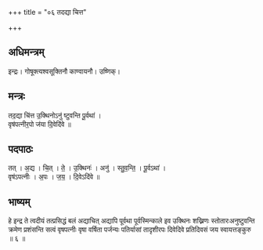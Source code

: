 +++
title = "०६ तदद्या चित्त"

+++
## अधिमन्त्रम्
इन्द्रः। गोषूक्त्यश्वसूक्तिनौ काण्वायनौ। उष्णिक्।

## मन्त्रः
तद॒द्या चि॑त्त उ॒क्थिनोऽनु॑ ष्टुवन्ति पू॒र्वथा॑ ।  
वृष॑पत्नीर॒पो ज॑या दि॒वेदि॑वे ॥

## पदपाठः
तत् । अ॒द्य । चि॒त् । ते॒ । उ॒क्थिनः॑ । अनु॑ । स्तु॒व॒न्ति॒ । पू॒र्वऽथा॑ ।  
वृष॑ऽपत्नीः । अ॒पः । ज॒य॒ । दि॒वेऽदि॑वे ॥

## भाष्यम्
हे इन्द्र ते त्वदीयं तत्प्रसिद्धं बलं अद्याचित् अद्यापि पूर्वथा पूर्वस्मिन्काले इव उक्थिनः शख्निणः स्तोतारःअनुष्टुवन्ति क्रमेण प्रशंसन्ति सत्वं वृषपत्नीः वृषा वर्षिता पर्जन्यः पतिर्यासां तादृशीरपः दिवेदिवे प्रतिदिवसं जय स्वायत्तङ्कुरु ॥ ६ ॥